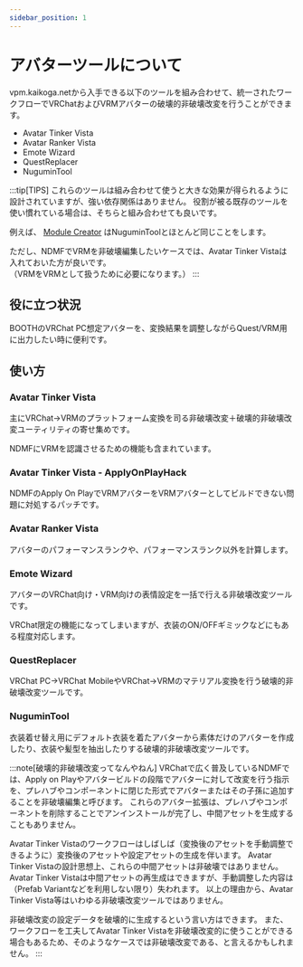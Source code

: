 ```yaml
---
sidebar_position: 1
---
```


# アバターツールについて

vpm.kaikoga.netから入手できる以下のツールを組み合わせて、統一されたワークフローでVRChatおよびVRMアバターの破壊的非破壊改変を行うことができます。

- Avatar Tinker Vista
- Avatar Ranker Vista
- Emote Wizard
- QuestReplacer
- NuguminTool

:::tip[TIPS]
これらのツールは組み合わせて使うと大きな効果が得られるように設計されていますが、強い依存関係はありません。
役割が被る既存のツールを使い慣れている場合は、そちらと組み合わせても良いです。

例えば、 [Module Creator](https://github.com/Tliks/ModuleCreator) はNuguminToolとほとんど同じことをします。

ただし、NDMFでVRMを非破壊編集したいケースでは、Avatar Tinker Vistaは入れておいた方が良いです。\
（VRMをVRMとして扱うために必要になります。）
:::

## 役に立つ状況

BOOTHのVRChat PC想定アバターを、変換結果を調整しながらQuest/VRM用に出力したい時に便利です。

## 使い方

### Avatar Tinker Vista

主にVRChat→VRMのプラットフォーム変換を司る非破壊改変＋破壊的非破壊改変ユーティリティの寄せ集めです。

NDMFにVRMを認識させるための機能も含まれています。

### Avatar Tinker Vista - ApplyOnPlayHack

NDMFのApply On PlayでVRMアバターをVRMアバターとしてビルドできない問題に対処するパッチです。

### Avatar Ranker Vista

アバターのパフォーマンスランクや、パフォーマンスランク以外を計算します。

### Emote Wizard

アバターのVRChat向け・VRM向けの表情設定を一括で行える非破壊改変ツールです。

VRChat限定の機能になってしまいますが、衣装のON/OFFギミックなどにもある程度対応します。

### QuestReplacer

VRChat PC→VRChat MobileやVRChat→VRMのマテリアル変換を行う破壊的非破壊改変ツールです。

### NuguminTool

衣装着せ替え用にデフォルト衣装を着たアバターから素体だけのアバターを作成したり、衣装や髪型を抽出したりする破壊的非破壊改変ツールです。

:::note[破壊的非破壊改変ってなんやねん]
VRChatで広く普及しているNDMFでは、Apply on Playやアバタービルドの段階でアバターに対して改変を行う指示を、プレハブやコンポーネントに閉じた形式でアバターまたはその子孫に追加することを非破壊編集と呼びます。
これらのアバター拡張は、プレハブやコンポーネントを削除することでアンインストールが完了し、中間アセットを生成することもありません。

Avatar Tinker Vistaのワークフローはしばしば（変換後のアセットを手動調整できるように）変換後のアセットや設定アセットの生成を伴います。
Avatar Tinker Vistaの設計思想上、これらの中間アセットは非破壊ではありません。
Avatar Tinker Vistaは中間アセットの再生成はできますが、手動調整した内容は（Prefab Variantなどを利用しない限り）失われます。
以上の理由から、Avatar Tinker Vista等はいわゆる非破壊改変ツールではありません。

非破壊改変の設定データを破壊的に生成するという言い方はできます。
また、ワークフローを工夫してAvatar Tinker Vistaを非破壊改変的に使うことができる場合もあるため、そのようなケースでは非破壊改変である、と言えるかもしれません。
:::

